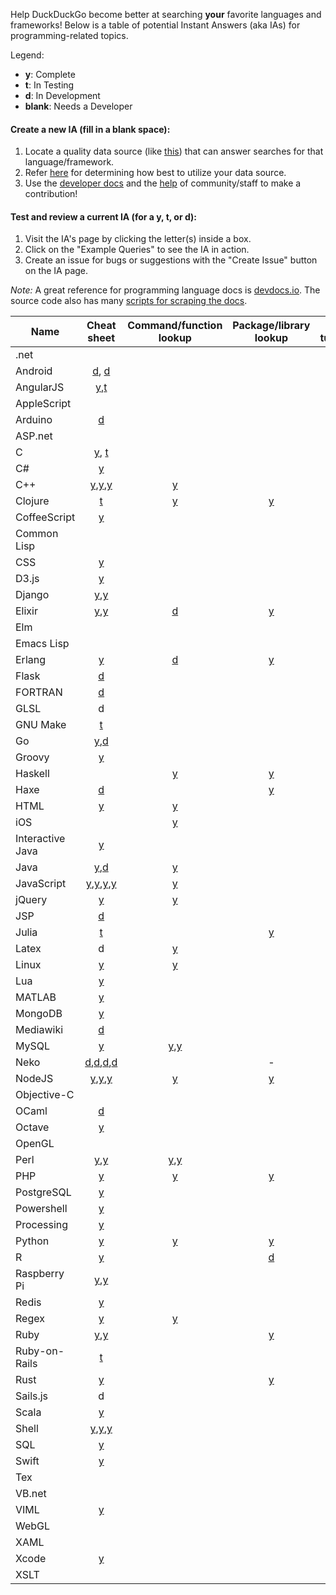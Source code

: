 Help DuckDuckGo become better at searching **your** favorite languages and frameworks! Below is a table of potential Instant Answers (aka IAs) for programming-related topics. 

Legend:
* **y**: Complete
* **t**: In Testing
* **d**: In Development  
* **blank**: Needs a Developer

#### Create a new IA (fill in a blank space): 
 
1. Locate a quality data source (like [this](http://devdocs.io/)) that can answer searches for that language/framework.  
2. Refer [here](http://docs.duckduckhack.com/welcome/determining-ia-type.html) for determining how best to utilize your data source.  
3. Use the [developer docs](http://docs.duckduckhack.com/) and the [help](http://docs.duckduckhack.com/resources/get-in-touch.html) of community/staff to make a contribution!  

#### Test and review a current IA (for a y, t, or d):

1. Visit the IA's page by clicking the letter(s) inside a box. 
2. Click on the "Example Queries" to see the IA in action.
3. Create an issue for bugs or suggestions with the "Create Issue" button on the IA page.  

*Note:* A great reference for programming language docs is [devdocs.io](http://devdocs.io/). The source code also has many [scripts for scraping the docs](https://github.com/Thibaut/devdocs/tree/master/lib/docs/scrapers).  

Name | Cheat sheet | Command/function lookup | Package/library lookup | Q&A / tutorials
----|:----:|:----:|:----:|:----:
.net |   |   |   |  
Android | [d](https://duck.co/ia/view/adb_cheatsheet), [d](https://duck.co/ia/view/android_studio_cheat_sheet)  |   |   | [y](https://duck.co/ia/view/android_enthusiasts)
AngularJS | [y](https://duck.co/ia/view/angularjs_cheat_sheet),[t](https://duck.co/ia/view/angular2_cheat_sheet) |   |   |  
AppleScript |   |   |   |  
Arduino |[d](https://duck.co/ia/view/arduino_cheat_sheet)   |   |   |  
ASP.net |   |   |   |  
C | [y](https://duck.co/ia/view/c_cheat_sheet), [t](https://duck.co/ia/view/c_char_manipulation_cheat_sheet) |   |   |  
C# | [y](https://duck.co/ia/view/c_sharp_snippets_cheat_sheet) |   |   |  
C++ | [y](https://duck.co/ia/view/cpp_cheat_sheet),[y](https://duck.co/ia/view/cpp_strings_cheat_sheet),[y](https://duck.co/ia/view/cpp_algorithms_cheat_sheet) | [y](https://duck.co/ia/view/cppreference_doc) |   |  
Clojure | [t](https://duck.co/ia/view/clojure_cheat_sheet)  | [y](https://duck.co/ia/view/clojure) | [y](https://duck.co/ia/view/clojars) |  
CoffeeScript | [y](https://duck.co/ia/view/coffeescript_cheat_sheet) |   |   |  
Common Lisp | | | |
CSS | [y](https://duck.co/ia/view/css_cheat_sheet) |   |   | 
D3.js | [y](https://duck.co/ia/view/d3js_cheat_sheet) |   |   | 
Django | [y](https://duck.co/ia/view/django_cheat_sheet),[y](https://duck.co/ia/view/django_model_cheat_sheet)  |   |   |  
Elixir | [y](https://duck.co/ia/view/elixir_cheat_sheet),[y](https://duck.co/ia/view/iex_cheat_sheet) | [d](https://duck.co/ia/view/elixir) | [y](https://duck.co/ia/view/hex) | 
Elm | | | | 
Emacs Lisp | | | |
Erlang | [y](https://duck.co/ia/view/erlang_cheat_sheet)  | [d](https://duck.co/ia/view/erlang)  | [y](https://duck.co/ia/view/hex)  |
Flask | [d](https://duck.co/ia/view/flask_cheat_sheet)  |   |   |  
FORTRAN | [d](https://duck.co/ia/view/fortran_cheatsheet) |   |   |
GLSL | d  |   |   |  
GNU Make | [t](https://duck.co/ia/view/gnu_make_cheat_sheet)  |   |   |  
Go | [y](https://duck.co/ia/view/golang_cheat_sheet),[d](https://duck.co/ia/view/golang_tools_cheat_sheet) |   |   |  
Groovy | [y](https://duck.co/ia/view/groovy_cheat_sheet) |   |   |  
Haskell |   | [y](https://duck.co/ia/view/hayoo) | [y](https://duck.co/ia/view/hackage) |  
Haxe | [d](https://duck.co/ia/view/haxe_operators) |   | [y](https://duck.co/ia/view/haxelib) |  
HTML | [y](https://duck.co/ia/view/html_cheat_sheet) | [y](https://duck.co/ia/view/htmlref) |   |  
iOS |   | [y](https://duck.co/ia/view/ios) |   |  
Interactive Java | [y](https://duck.co/ia/view/interactive_java_cheat_sheet) |  |   |  
Java | [y](https://duck.co/ia/view/java_cheat_sheet),[d](https://duck.co/ia/view/java_file_handling_cheat_sheet) | [y](https://duck.co/ia/view/java) |   |  
JavaScript | [y](https://duck.co/ia/view/javascript_cheat_sheet),[y](https://duck.co/ia/view/javascript_dom_cheat_sheet),[y](https://duck.co/ia/view/js_keycodes_cheat_sheet),[y](https://duck.co/ia/view/es6_cheat_sheet) | [y](https://duck.co/ia/view/mdnjs)  |   |  
jQuery | [y](https://duck.co/ia/view/jquery_cheat_sheet) | [y](https://duck.co/ia/view/jquery) |   |  
JSP | [d](https://duck.co/ia/view/javaserver_pages_cheat_sheet) |   |   |  
Julia | [t](https://duck.co/ia/view/julia_cheat_sheet) |   | [y](https://duck.co/ia/view/julia) |  
Latex | d | [y](https://duck.co/ia/view/latex) |   |  
Linux | [y](https://duck.co/ia/view/linux_cheat_sheet) | [y](https://duck.co/ia/view/linux_error) |   | [y](https://duck.co/ia/view/unix)
Lua | [y](https://duck.co/ia/view/lua_cheat_sheet) |   |   |  
MATLAB | [y](https://duck.co/ia/view/matlab_cheat_sheet) |   |   |  
MongoDB | [y](https://duck.co/ia/view/mongodb_cheat_sheet) |   |   |  
Mediawiki | [d](https://duck.co/ia/view/mediawiki) |   |   | 
MySQL | [y](https://duck.co/ia/view/mysql_cheat_sheet) | [y](https://duck.co/ia/view/my_sql),[y](https://duck.co/ia/view/my_sqlerrors) |   |  
Neko | [d](https://duck.co/ia/view/neko_vm),[d](https://duck.co/ia/view/neko_builtins),[d](https://duck.co/ia/view/neko_operators),[d](https://duck.co/ia/view/neko_std) |   | - |  
NodeJS | [y](https://duck.co/ia/view/nodejs_cheat_sheet),[y](https://duck.co/ia/view/nodejs_tutorials_cheat_sheet),[y](https://duck.co/ia/view/npm_cheat_sheet) | [y](https://duck.co/ia/view/node_js) | [y](https://duck.co/ia/view/npm) |  
Objective-C |   |   |   |  
OCaml | [d](https://duck.co/ia/view/ocaml_cheat_sheet) |   |   |  
Octave | [y](https://duck.co/ia/view/octave_cheat_sheet) |   |   |  
OpenGL |   |   |   |  
Perl | [y](https://duck.co/ia/view/perl_cheat_sheet),[y](https://duck.co/ia/view/perldoc_cheat_sheet) | [y](https://duck.co/ia/view/perl_doc),[y](https://duck.co/ia/view/perl6doc) |   |  
PHP | [y](https://duck.co/ia/view/php_cheat_sheet) | [y](https://duck.co/ia/view/php) | [y](https://duck.co/ia/view/packagist)  |  
PostgreSQL | [y](https://duck.co/ia/view/postgresql_cheat_sheet) |   |   |  
Powershell | [y](https://duck.co/ia/view/powershell_cheat_sheet) |   |   |  
Processing | [y](https://duck.co/ia/view/processing_lang_cheat_sheet) |   |   |  
Python | [y](https://duck.co/ia/view/python_cheat_sheet) | [y](https://duck.co/ia/view/python) | [y](https://duck.co/ia/view/py_pi) |  
R | [y](https://duck.co/ia/view/r_cheat_sheet) |   | [d](https://github.com/duckduckgo/zeroclickinfo-spice/pull/2644)  |  
Raspberry Pi | [y](https://duck.co/ia/view/raspberrypi_cheat_sheet),[y](https://duck.co/ia/view/vcgencmd_cheat_sheet) |   |   |  
Redis |  [y](https://duck.co/ia/view/redis_cheat_sheet) |   |   |  
Regex | [y](https://duck.co/ia/view/regex_cheat_sheet) | [y](https://duck.co/ia/view/regexp) |   |  
Ruby | [y](https://duck.co/ia/view/ruby_globals_cheat_sheet),[y](https://duck.co/ia/view/ruby_globals_cheat_sheet) |   | [y](https://duck.co/ia/view/ruby_gems) |  
Ruby-on-Rails |[t](https://duck.co/ia/view/rails_cheat_sheet)   |   |   |  
Rust | [y](https://duck.co/ia/view/rust_types_cheat_sheet) |   | [y](https://duck.co/ia/view/rust_cargo) |  
Sails.js | d  |   |   |   
Scala | [y](https://duck.co/ia/view/scala_cheat_sheet) |   |   |  
Shell | [y](https://duck.co/ia/view/shell_cheat_sheet),[y](https://duck.co/ia/view/hdfs_shell_cheat_sheet),[y](https://duck.co/ia/view/shell_variables_cheat_sheet) |   |   |  
SQL | [y](https://duck.co/ia/view/sql_cheat_sheet) |   |   |  
Swift | [y](https://duck.co/ia/view/swift_cheat_sheet) |   |   |  
Tex |   |   |   | [y](https://duck.co/ia/view/tex)
VB.net |   |   |   |  
VIML | [y](https://github.com/duckduckgo/zeroclickinfo-goodies/pull/2051)  |   |   |  
WebGL |   |   |   |  
XAML |   |   |   |  
Xcode | [y](https://duck.co/ia/view/xcode_cheat_sheet) |   |   |  
XSLT |   |   |   | 